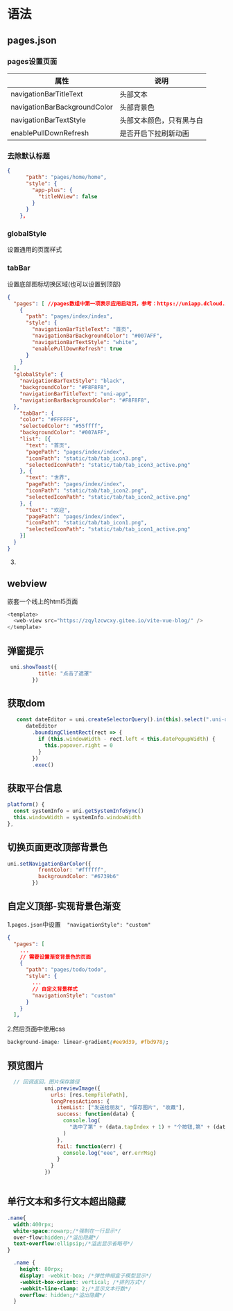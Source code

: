 # 语法

## pages.json

### pages设置页面

| 属性                         | 说明                     |
| ---------------------------- | ------------------------ |
| navigationBarTitleText       | 头部文本                 |
| navigationBarBackgroundColor | 头部背景色               |
| navigationBarTextStyle       | 头部文本颜色，只有黑与白 |
| enablePullDownRefresh        | 是否开启下拉刷新动画     |

### 去除默认标题

```json
{
      "path": "pages/home/home",
      "style": {
        "app-plus": {
          "titleNView": false
        }
      }
    },
```

### globalStyle

设置通用的页面样式

### tabBar

设置底部图标切换区域(也可以设置到顶部)

```json
{
  "pages": [ //pages数组中第一项表示应用启动页，参考：https://uniapp.dcloud.io/collocation/pages
    {
      "path": "pages/index/index",
      "style": {
        "navigationBarTitleText": "首页",
        "navigationBarBackgroundColor": "#007AFF",
        "navigationBarTextStyle": "white",
        "enablePullDownRefresh": true
      }
    }
  ],
  "globalStyle": {
    "navigationBarTextStyle": "black",
    "backgroundColor": "#F8F8F8",
    "navigationBarTitleText": "uni-app",
    "navigationBarBackgroundColor": "#F8F8F8",
  },
    "tabBar": {
    "color": "#FFFFFF",
    "selectedColor": "#55ffff",
    "backgroundColor": "#007AFF",
    "list": [{
      "text": "首页",
      "pagePath": "pages/index/index",
      "iconPath": "static/tab/tab_icon3.png",
      "selectedIconPath": "static/tab/tab_icon3_active.png"
    }, {
      "text": "世界",
      "pagePath": "pages/index/index",
      "iconPath": "static/tab/tab_icon2.png",
      "selectedIconPath": "static/tab/tab_icon2_active.png"
    }, {
      "text": "欢迎",
      "pagePath": "pages/index/index",
      "iconPath": "static/tab/tab_icon1.png",
      "selectedIconPath": "static/tab/tab_icon1_active.png"
    }]
  }
}
```

3. 

## webview

嵌套一个线上的html5页面

```js
<template>
  <web-view src="https://zqylzcwcxy.gitee.io/vite-vue-blog/" />
</template>
```

## 弹窗提示

```js
 uni.showToast({
          title: "点击了遮罩"
        })
```

## 获取dom

```js
   const dateEditor = uni.createSelectorQuery().in(this).select(".uni-date-editor")
      dateEditor
        .boundingClientRect(rect => {
          if (this.windowWidth - rect.left < this.datePopupWidth) {
            this.popover.right = 0
          }
        })
        .exec()
```

##  获取平台信息

```js
platform() {
  const systemInfo = uni.getSystemInfoSync()
  this.windowWidth = systemInfo.windowWidth
},
```

## 切换页面更改顶部背景色

```js
uni.setNavigationBarColor({
          frontColor: "#ffffff",
          backgroundColor: "#6739b6"
        })
```

## 自定义顶部-实现背景色渐变

1.`pages.json`中设置`  "navigationStyle": "custom"`

```json
{
  "pages": [
    ...
    // 需要设置渐变背景色的页面
    {
      "path": "pages/todo/todo",
      "style": {
        ...
        // 自定义背景样式
        "navigationStyle": "custom"
      }
    }
  ],
```

2.然后页面中使用css

```css
background-image: linear-gradient(#ee9d39, #fbd978);
```

## 预览图片

```js
  // 回调返回，图片保存路径
            uni.previewImage({
              urls: [res.tempFilePath],
              longPressActions: {
                itemList: ["发送给朋友", "保存图片", "收藏"],
                success: function(data) {
                  console.log(
                    "选中了第" + (data.tapIndex + 1) + "个按钮,第" + (data.index + 1) + "张图片"
                  )
                },
                fail: function(err) {
                  console.log("eee", err.errMsg)
                }
              }
            })
```

```

```



## 单行文本和多行文本超出隐藏

```css
.name{
  width:400rpx;
  white-space:nowarp;/*强制在一行显示*/
  over-flow:hidden;/*溢出隐藏*/
  text-overflow:ellipsip;/*溢出显示省略号*/
}

```

```css
  .name {
    height: 80rpx;
    display: -webkit-box; /*弹性伸缩盒子模型显示*/
    -webkit-box-orient: vertical; /*排列方式*/ 
    -webkit-line-clamp: 2;/*显示文本行数*/
    overflow: hidden;/*溢出隐藏*/
  }
```


